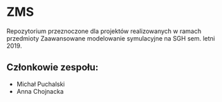 # ZMS

Repozytorium przeznoczone dla projektów realizowanych w ramach przedmioty Zaawansowane modelowanie symulacyjne na SGH sem. letni 2019.

## Członkowie zespołu:
* Michał Puchalski
* Anna Chojnacka
